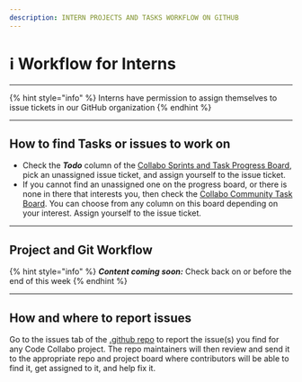 ```yaml
---
description: INTERN PROJECTS AND TASKS WORKFLOW ON GITHUB
---
```


# ℹ Workflow for Interns

***

{% hint style="info" %}
Interns have permission to assign themselves to issue tickets in our GitHub organization
{% endhint %}

***

## How to find Tasks or issues to work on

* Check the _**Todo**_ column of the [Collabo Sprints and Task Progress Board](https://github.com/orgs/code-collabo/projects/1), pick an unassigned issue ticket, and assign yourself to the issue ticket.&#x20;
* If you cannot find an unassigned one on the progress board, or there is none in there that interests you, then check the [Collabo Community Task Board](https://github.com/orgs/code-collabo/projects/2/views/1). You can choose from any column on this board depending on your interest. Assign yourself to the issue ticket.

***

## Project and Git Workflow

{% hint style="info" %}
_**Content coming soon:**_ Check back on or before the end of this week
{% endhint %}

***

## How and where to report issues

Go to the issues tab of the [.github repo](https://github.com/code-collabo/.github) to report the issue(s) you find for any Code Collabo project. The repo maintainers will then review and send it to the appropriate repo and project board where contributors will be able to find it, get assigned to it, and help fix it.
